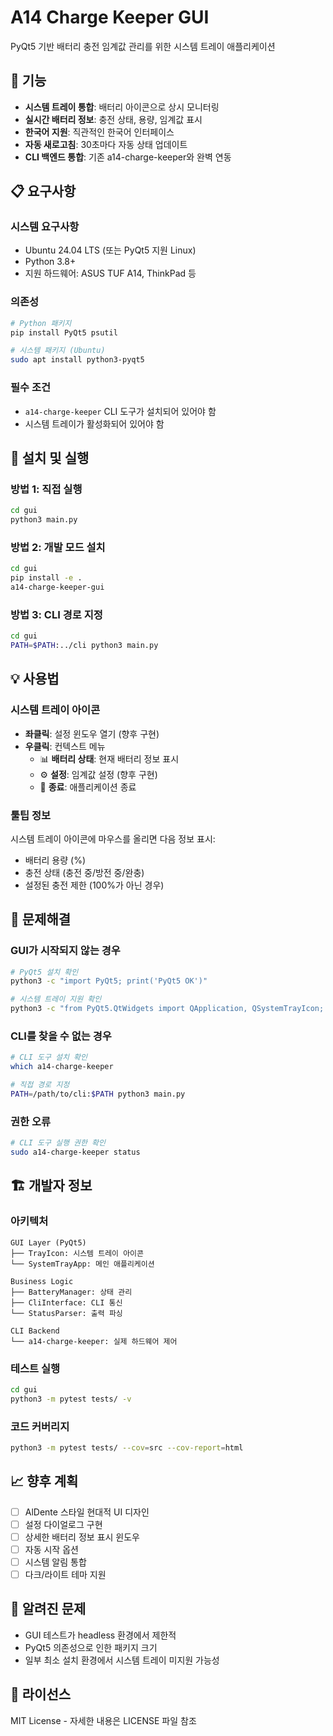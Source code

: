 # A14 Charge Keeper GUI

PyQt5 기반 배터리 충전 임계값 관리를 위한 시스템 트레이 애플리케이션

## 🎯 기능

- **시스템 트레이 통합**: 배터리 아이콘으로 상시 모니터링
- **실시간 배터리 정보**: 충전 상태, 용량, 임계값 표시
- **한국어 지원**: 직관적인 한국어 인터페이스
- **자동 새로고침**: 30초마다 자동 상태 업데이트
- **CLI 백엔드 통합**: 기존 a14-charge-keeper와 완벽 연동

## 📋 요구사항

### 시스템 요구사항
- Ubuntu 24.04 LTS (또는 PyQt5 지원 Linux)
- Python 3.8+
- 지원 하드웨어: ASUS TUF A14, ThinkPad 등

### 의존성
```bash
# Python 패키지
pip install PyQt5 psutil

# 시스템 패키지 (Ubuntu)
sudo apt install python3-pyqt5
```

### 필수 조건
- `a14-charge-keeper` CLI 도구가 설치되어 있어야 함
- 시스템 트레이가 활성화되어 있어야 함

## 🚀 설치 및 실행

### 방법 1: 직접 실행
```bash
cd gui
python3 main.py
```

### 방법 2: 개발 모드 설치
```bash
cd gui
pip install -e .
a14-charge-keeper-gui
```

### 방법 3: CLI 경로 지정
```bash
cd gui
PATH=$PATH:../cli python3 main.py
```

## 💡 사용법

### 시스템 트레이 아이콘
- **좌클릭**: 설정 윈도우 열기 (향후 구현)
- **우클릭**: 컨텍스트 메뉴
  - 📊 **배터리 상태**: 현재 배터리 정보 표시
  - ⚙️ **설정**: 임계값 설정 (향후 구현)
  - 🚪 **종료**: 애플리케이션 종료

### 툴팁 정보
시스템 트레이 아이콘에 마우스를 올리면 다음 정보 표시:
- 배터리 용량 (%)
- 충전 상태 (충전 중/방전 중/완충)
- 설정된 충전 제한 (100%가 아닌 경우)

## 🔧 문제해결

### GUI가 시작되지 않는 경우
```bash
# PyQt5 설치 확인
python3 -c "import PyQt5; print('PyQt5 OK')"

# 시스템 트레이 지원 확인
python3 -c "from PyQt5.QtWidgets import QApplication, QSystemTrayIcon; app = QApplication([]); print('Tray available:', QSystemTrayIcon.isSystemTrayAvailable())"
```

### CLI를 찾을 수 없는 경우
```bash
# CLI 도구 설치 확인
which a14-charge-keeper

# 직접 경로 지정
PATH=/path/to/cli:$PATH python3 main.py
```

### 권한 오류
```bash
# CLI 도구 실행 권한 확인
sudo a14-charge-keeper status
```

## 🏗️ 개발자 정보

### 아키텍처
```
GUI Layer (PyQt5)
├── TrayIcon: 시스템 트레이 아이콘
└── SystemTrayApp: 메인 애플리케이션

Business Logic
├── BatteryManager: 상태 관리
├── CliInterface: CLI 통신
└── StatusParser: 출력 파싱

CLI Backend
└── a14-charge-keeper: 실제 하드웨어 제어
```

### 테스트 실행
```bash
cd gui
python3 -m pytest tests/ -v
```

### 코드 커버리지
```bash
python3 -m pytest tests/ --cov=src --cov-report=html
```

## 📈 향후 계획

- [ ] AlDente 스타일 현대적 UI 디자인
- [ ] 설정 다이얼로그 구현
- [ ] 상세한 배터리 정보 표시 윈도우
- [ ] 자동 시작 옵션
- [ ] 시스템 알림 통합
- [ ] 다크/라이트 테마 지원

## 🐛 알려진 문제

- GUI 테스트가 headless 환경에서 제한적
- PyQt5 의존성으로 인한 패키지 크기
- 일부 최소 설치 환경에서 시스템 트레이 미지원 가능성

## 📄 라이선스

MIT License - 자세한 내용은 LICENSE 파일 참조